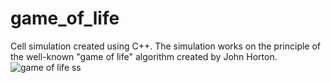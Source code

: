 # game_of_life
Cell simulation created using C++. The simulation works on the principle of the well-known "game of life" algorithm created by John Horton.
![game of life ss](https://github.com/dazaizer0/game_of_life/assets/60112867/f8067e46-3b15-4169-870c-4f887bfc70ad)

